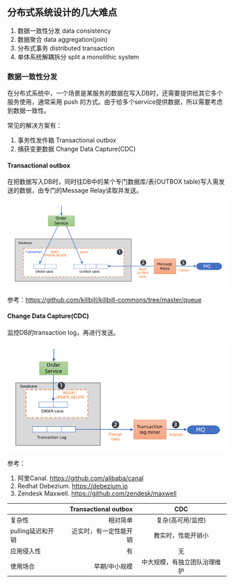 ## 分布式系统设计的几大难点

1. 数据一致性分发 data consistency
2. 数据聚合 data aggregation(join)
3. 分布式事务 distributed transaction
4. 单体系统解耦拆分 split a monolithic system

### 数据一致性分发

在分布式系统中，一个场景是某服务的数据在写入DB时，还需要提供给其它多个服务使用，通常采用 push 的方式。由于给多个service提供数据，所以需要考虑到数据一致性。

常见的解决方案有：

1. 事务性发件箱 Transactional outbox
2.  捕获变更数据 Change Data Capture(CDC)

#### Transactional outbox

在把数据写入DB时，同时往DB中的某个专门数据库/表(OUTBOX table)写入需发送的数据，由专门的Message Relay读取并发送。

![](/assets/img/distributed-system-design/2021-10-03-23-11-14.png)

参考：https://github.com/killbill/killbill-commons/tree/master/queue

#### Change Data Capture(CDC)

监控DB的transaction log，再进行发送。

![](/assets/img/distributed-system-design/2021-10-03-23-24-58.png)

参考：

1. 阿里Canal. https://github.com/alibaba/canal
2. Redhat Debezium. https://debezium.io
3. Zendesk Maxwell. https://github.com/zendesk/maxwell

|  | Transactional outbox | CDC |
| :-----| ----: | :----: |
| 复杂性 | 相对简单 | 复杂(高可用/监控) |
| pulling延迟和开销 | 近实时，有一定性能开销 | 教实时，性能开销小 |
| 应用侵入性 | 有 | 无 |
| 使用场合 | 早期/中小规模 | 中大规模，有独立团队治理维护 |
